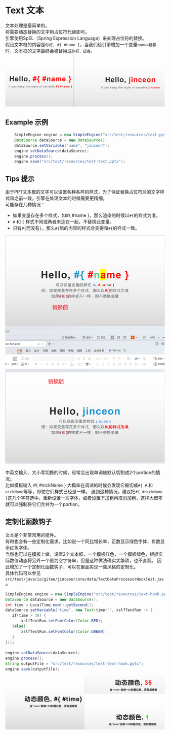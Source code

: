 # Text 文本
文本处理是最简单的。  
将需要动态替换的文字用占位符代替即可。  
引擎使用SpEL（Spring Expression Language）来处理占位符的替换。  
假设文本框的内容是`你好, #{ #name }`，当我们给引擎增加一个变量`name=延春`时，文本框的文字最终会被替换成`你好，延春`。
![text processor example](../images/text1.png)
## Example 示例
```java
    SimpleEngine engine = new SimpleEngine("src/test/resources/text.pptx");
    DataSource dataSource = new DataSource();
    dataSource.setVariable("name", "jinceon");
    engine.setDataSource(dataSource);
    engine.process();
    engine.save("src/test/resources/test-text.pptx");
```
## Tips 提示
由于PPT文本框的文字可以设置各种各样的样式，为了保证替换占位符后的文字样式和之前一致，引擎在处理文本的时候需要更精细。  
可能存在几种情况：
- 如果变量存在多个样式，如#{ #name }，那么渲染的时候以`#{`的样式为准。
- `#` 和 `{` 样式不同或两者未连在一起，不替换此变量。
- 只有`#{`而没有`}`，那么`#{`后的内容的样式会变得和`#{`的样式一致。

![text processor tips](../images/text2.png)

中英文输入、大小写切换的时候，经常会出现单词被默认切割成2个portion的情况。  
比如模板输入 #{ #nickName } 大概率在调试的时候会发现它被切成`#{ #` 和 `nickName`等等，即使它们样式已经是一样。
遇到这种情况，建议把`#{ #nickName }`这几个字符选中，重新设置一次字体，或者设置下加粗再取消加粗，这样大概率就可以强制将它们合并为一个portion。

## 定制化函数钩子
文本是个非常常用的组件。  
有时也会有一些定制化需求，比如说一个同比增长率，正数显示绿色字体，负数显示红色字体。  
当然也可以在模板上做，设置2个文本框，一个模板红色，一个模板绿色，根据实际数值动态将另外一个置为空字符串，但是这种做法确实太繁琐，也不直观。
因此增加了一个定制化函数钩子，可以在里面实现一些风格的定制化。  
具体代码可以参见`src/test/java/io/gitee/jinceon/core/data/TextDataProcessorHookTest.java`

```java
SimpleEngine engine = new SimpleEngine("src/test/resources/text-hook.pptx");
DataSource dataSource = new DataSource();
int time = LocalTime.now().getSecond();
dataSource.setVariable("time", new Text(time+"", xslfTextRun -> {
   if(time > 30) {
       xslfTextRun.setFontColor(Color.RED);
   }else{
       xslfTextRun.setFontColor(Color.GREEN);
   }
}));

engine.setDataSource(dataSource);
engine.process();
String outputFile = "src/test/resources/test-text-hook.pptx";
engine.save(outputFile);
```

![文本hook](../images/text-hook.png)